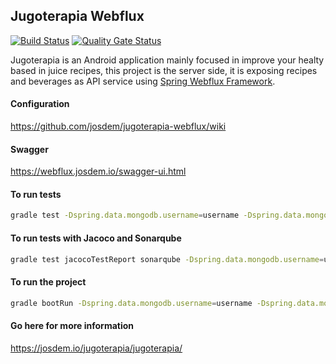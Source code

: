 Jugoterapia Webflux
----------------------------------------------

[![Build Status](https://travis-ci.com/josdem/jugoterapia-webflux.svg?branch=master)](https://travis-ci.com/josdem/jugoterapia-webflux)
[![Quality Gate Status](https://sonar.josdem.io/api/project_badges/measure?project=com.jos.dem.jugoterapia.webflux%3Ajugoterapia-webflux&metric=alert_status)](https://sonar.josdem.io/dashboard?id=com.jos.dem.jugoterapia.webflux%3Ajugoterapia-webflux)

Jugoterapia is an Android application mainly focused in improve your healty based in juice recipes, this project is the server side, it is exposing recipes and beverages as API service using [Spring Webflux Framework](https://docs.spring.io/spring/docs/current/spring-framework-reference/web-reactive.html).

#### Configuration

https://github.com/josdem/jugoterapia-webflux/wiki

#### Swagger

https://webflux.josdem.io/swagger-ui.html

#### To run tests

```bash
gradle test -Dspring.data.mongodb.username=username -Dspring.data.mongodb.password=password
```

#### To run tests with Jacoco and Sonarqube

```bash
gradle test jacocoTestReport sonarqube -Dspring.data.mongodb.username=username -Dspring.data.mongodb.password=password
```

#### To run the project

```bash
gradle bootRun -Dspring.data.mongodb.username=username -Dspring.data.mongodb.password=password
```

#### Go here for more information

https://josdem.io/jugoterapia/jugoterapia/

